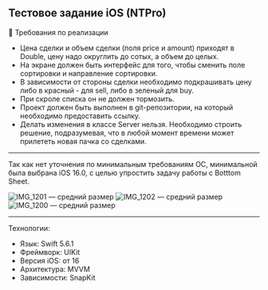 Тестовое задание iOS (NTPro)
---
🔨 Требования по реализации
- Цена сделки и объем сделки (поля price и amount) приходят в Double, цену надо округлить до сотых, а объем до целых.
- На экране должен быть интерфейс для того, чтобы сменить поле сортировки и направление сортировки.
- В зависимости от стороны сделки необходимо подкрашивать цену либо в красный - для sell, либо в зеленый для buy.
- При скроле списка он не должен тормозить.
- Проект должен быть выполнен в git-репозитории, на который необходимо предоставить ссылку.
- Делать изменения в классе Server нельзя. Необходимо строить решение, подразумевая, что в любой момент времени может прилететь новая пачка со сделками.

---

Так как нет уточнения по минимальным требованиям ОС, минимальной была выбрана iOS 16.0, с целью упростить задачу работы с Botttom Sheet.

![IMG_1201 — средний размер](https://github.com/varshaver12/mobileiosdevtestwork/assets/143330929/894c8e97-fe76-4720-ac0f-2c1a417f2649)
![IMG_1202 — средний размер](https://github.com/varshaver12/mobileiosdevtestwork/assets/143330929/569cfb09-dcab-4bb6-9c98-1889d8d615e8)
![IMG_1200 — средний размер](https://github.com/varshaver12/mobileiosdevtestwork/assets/143330929/dde8e2c9-b19d-4b4b-9d58-093d88cc6216)


---
Технологии:
- Язык: Swift 5.6.1
- Фреймворк: UIKit
- Версия iOS: от 16
- Архитектура: MVVM
- Зависимости: SnapKit
